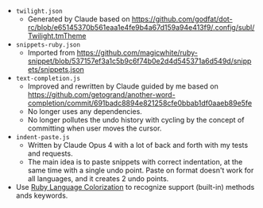 * `twilight.json`
  * Generated by Claude based on <https://github.com/godfat/dot-rc/blob/e65145370b561eaa1e4fe9b4a67d159a94e413f9/.config/subl/Twilight.tmTheme>
* `snippets-ruby.json`
  * Imported from <https://github.com/magicwhite/ruby-snippet/blob/537157ef3a1c5b9c6f74b0e2d4d545371a6d549d/snippets/snippets.json>
* `text-completion.js`
  * Improved and rewritten by Claude guided by me based on <https://github.com/getogrand/another-word-completion/commit/691badc8894e821258cfe0bbab1df0aaeb89e5fe>
  * No longer uses any dependencies.
  * No longer pollutes the undo history with cycling by the concept of committing when user moves the cursor.
* `indent-paste.js`
  * Written by Claude Opus 4 with a lot of back and forth with my tests and requests.
  * The main idea is to paste snippets with correct indentation, at the same time with a single undo point. Paste on format doesn't work for all languages, and it creates 2 undo points.
* Use [Ruby Language Colorization](https://marketplace.visualstudio.com/items?itemName=groksrc.ruby) to recognize support (built-in) methods ands keywords.
